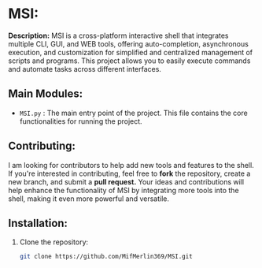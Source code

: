 # MSI:
**Description:** MSI is a cross-platform interactive shell that integrates multiple CLI, GUI, and WEB tools, offering auto-completion, asynchronous execution, and customization for simplified and centralized management of scripts and programs. This project allows you to easily execute commands and automate tasks across different interfaces.

## Main Modules:
- `MSI.py` : The main entry point of the project. This file contains the core functionalities for running the project.

## Contributing:
I am looking for contributors to help add new tools and features to the shell. If you're interested in contributing, feel free to **fork** the repository, create a new branch, and submit a **pull request.** Your ideas and contributions will help enhance the functionality of MSI by integrating more tools into the shell, making it even more powerful and versatile.

## Installation:
1. Clone the repository:
   ```bash
   git clone https://github.com/MifMerlin369/MSI.git
